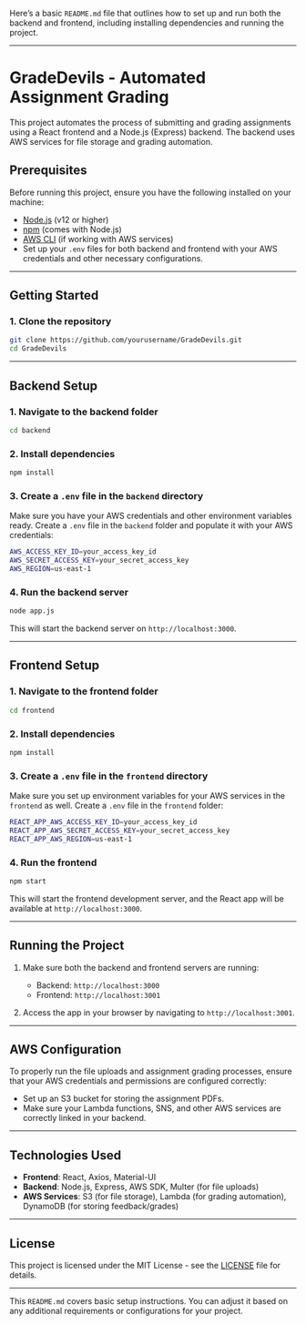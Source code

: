 Here’s a basic `README.md` file that outlines how to set up and run both the backend and frontend, including installing dependencies and running the project.

---

# GradeDevils - Automated Assignment Grading

This project automates the process of submitting and grading assignments using a React frontend and a Node.js (Express) backend. The backend uses AWS services for file storage and grading automation.

## Prerequisites

Before running this project, ensure you have the following installed on your machine:
- [Node.js](https://nodejs.org/) (v12 or higher)
- [npm](https://www.npmjs.com/get-npm) (comes with Node.js)
- [AWS CLI](https://aws.amazon.com/cli/) (if working with AWS services)
- Set up your `.env` files for both backend and frontend with your AWS credentials and other necessary configurations.

---

## Getting Started

### 1. Clone the repository

```bash
git clone https://github.com/yourusername/GradeDevils.git
cd GradeDevils
```

---

## Backend Setup

### 1. Navigate to the backend folder

```bash
cd backend
```

### 2. Install dependencies

```bash
npm install
```

### 3. Create a `.env` file in the `backend` directory

Make sure you have your AWS credentials and other environment variables ready. Create a `.env` file in the `backend` folder and populate it with your AWS credentials:

```bash
AWS_ACCESS_KEY_ID=your_access_key_id
AWS_SECRET_ACCESS_KEY=your_secret_access_key
AWS_REGION=us-east-1
```

### 4. Run the backend server

```bash
node app.js
```

This will start the backend server on `http://localhost:3000`.

---

## Frontend Setup

### 1. Navigate to the frontend folder

```bash
cd frontend
```

### 2. Install dependencies

```bash
npm install
```

### 3. Create a `.env` file in the `frontend` directory

Make sure you set up environment variables for your AWS services in the `frontend` as well. Create a `.env` file in the `frontend` folder:

```bash
REACT_APP_AWS_ACCESS_KEY_ID=your_access_key_id
REACT_APP_AWS_SECRET_ACCESS_KEY=your_secret_access_key
REACT_APP_AWS_REGION=us-east-1
```

### 4. Run the frontend

```bash
npm start
```

This will start the frontend development server, and the React app will be available at `http://localhost:3000`.

---

## Running the Project

1. Make sure both the backend and frontend servers are running:
   - Backend: `http://localhost:3000`
   - Frontend: `http://localhost:3001`

2. Access the app in your browser by navigating to `http://localhost:3001`.

---

## AWS Configuration

To properly run the file uploads and assignment grading processes, ensure that your AWS credentials and permissions are configured correctly:
- Set up an S3 bucket for storing the assignment PDFs.
- Make sure your Lambda functions, SNS, and other AWS services are correctly linked in your backend.

---

## Technologies Used

- **Frontend**: React, Axios, Material-UI
- **Backend**: Node.js, Express, AWS SDK, Multer (for file uploads)
- **AWS Services**: S3 (for file storage), Lambda (for grading automation), DynamoDB (for storing feedback/grades)

---

## License

This project is licensed under the MIT License - see the [LICENSE](LICENSE) file for details.

---

This `README.md` covers basic setup instructions. You can adjust it based on any additional requirements or configurations for your project.

